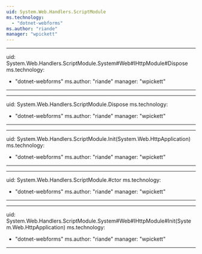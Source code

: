```yaml
---
uid: System.Web.Handlers.ScriptModule
ms.technology: 
  - "dotnet-webforms"
ms.author: "riande"
manager: "wpickett"
---
```


---
uid: System.Web.Handlers.ScriptModule.System#Web#IHttpModule#Dispose
ms.technology: 
  - "dotnet-webforms"
ms.author: "riande"
manager: "wpickett"
---

---
uid: System.Web.Handlers.ScriptModule.Dispose
ms.technology: 
  - "dotnet-webforms"
ms.author: "riande"
manager: "wpickett"
---

---
uid: System.Web.Handlers.ScriptModule.Init(System.Web.HttpApplication)
ms.technology: 
  - "dotnet-webforms"
ms.author: "riande"
manager: "wpickett"
---

---
uid: System.Web.Handlers.ScriptModule.#ctor
ms.technology: 
  - "dotnet-webforms"
ms.author: "riande"
manager: "wpickett"
---

---
uid: System.Web.Handlers.ScriptModule.System#Web#IHttpModule#Init(System.Web.HttpApplication)
ms.technology: 
  - "dotnet-webforms"
ms.author: "riande"
manager: "wpickett"
---
